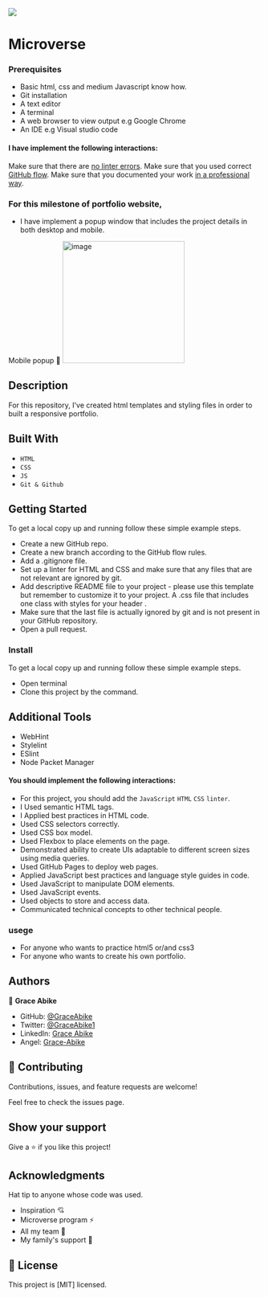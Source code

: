![](https://img.shields.io/badge/Microverse-blueviolet)


# Microverse
### Prerequisites

- Basic html, css and medium Javascript know how.
- Git installation
- A text editor 
- A terminal
- A web browser to view output e.g Google Chrome
- An IDE e.g Visual studio code

#### I have implement the following interactions:

Make sure that there are [no linter errors](https://github.com/microverseinc/linters-config).
Make sure that you used correct [GitHub flow](https://github.com/microverseinc/curriculum-transversal-skills/blob/main/git-github/articles/github_flow.md).
Make sure that you documented your work [in a professional way](https://github.com/microverseinc/curriculum-transversal-skills/blob/main/documentation/articles/professional_repo_rules.md).
### For this milestone of portfolio website,
- I have implement a popup window that includes the project details in both desktop and mobile.

Mobile popup 📱 
<img width="243" alt="image" src="https://user-images.githubusercontent.com/88346506/189675023-f65a599b-3432-4569-a788-dae6260ad941.png">

## Description
For this repository, I've created html templates and styling files in order to built a responsive portfolio.

## Built With
- `HTML`
- `CSS`
- `JS`
- `Git & Github`

## Getting Started
To get a local copy up and running follow these simple example steps.
- Create a new GitHub repo.
- Create a new branch according to the GitHub flow rules.
- Add a .gitignore file.
- Set up a linter for HTML and CSS and make sure that any files that are not relevant are ignored by git.
- Add descriptive README file to your project - please use this template but remember to customize it to your project.
A .css file that includes one class with styles for your header .
- Make sure that the last file is actually ignored by git and is not present in your GitHub repository.
- Open a pull request.

### Install
To get a local copy up and running follow these simple example steps.
- Open terminal
- Clone this project by the command.

## Additional Tools

- WebHint
- Stylelint
- ESlint
- Node Packet Manager

#### You should implement the following interactions:

- For this project, you should add the `JavaScript`  `HTML`  `CSS` `linter`.
- I Used semantic HTML tags.
- I Applied best practices in HTML code.
- Used CSS selectors correctly.
- Used CSS box model.
- Used Flexbox to place elements on the page.
- Demonstrated ability to create UIs adaptable to different screen sizes using media queries.
- Used GitHub Pages to deploy web pages.
- Applied JavaScript best practices and language style guides in code.
- Used JavaScript to manipulate DOM elements.
- Used JavaScript events.
- Used objects to store and access data.
- Communicated technical concepts to other technical people.

### usege
- For anyone who wants to practice html5 or/and css3
- For anyone who wants to create his own portfolio.
## Authors

👤 **Grace Abike**

- GitHub: [@GraceAbike](https://github.com/GraceAbike)
- Twitter: [@GraceAbike1](https://twitter.com/GraceAbike1)
- LinkedIn: [Grace Abike](https://www.linkedin.com/in/grace-abike-02770522a/)
- Angel: [Grace-Abike](https://angel.co/u/grace-abike)
## 🤝 Contributing

Contributions, issues, and feature requests are welcome!

Feel free to check the issues page.

## Show your support

Give a ⭐️ if you like this project!

## Acknowledgments

Hat tip to anyone whose code was used.
- Inspiration 💘
- Microverse program ⚡
- All my team 🏹
- My family's support 🙌
## 📝 License

This project is [MIT] licensed.
